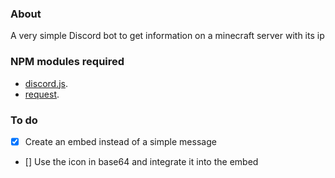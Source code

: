 ### About

A very simple Discord bot to get information on a minecraft server with its ip 

### NPM modules required

* [discord.js](https://www.npmjs.com/package/discord.js).
* [request](https://www.npmjs.com/package/request).

### To do

- [x] Create an embed instead of a simple message
- [] Use the icon in base64 and integrate it into the embed
